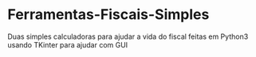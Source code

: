 # Ferramentas-Fiscais-Simples
Duas simples calculadoras para ajudar a vida do fiscal
feitas em Python3 usando TKinter para ajudar com GUI
